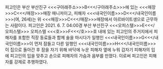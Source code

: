 피고인은 부산 부산진구 <<<구아래주소>>>B<<</구아래주소>>>에 있는 <<<매장>>>C<<</매장>>>매장 매니저이고, 피해자 <<<내국인이름>>>D<<</내국인이름>>>(여, 26세)는 위 <<<매장>>>C<<</매장>>>매장에서 아르바이트생으로 근무하는 사람이다.
피고인은 2021. 6. 7. 04:00경 부산 부산진구 <<<오피스텔>>>E<<</오피스텔>>> 오피스텔 <<<호>>>F<<</호>>>호 내에 있는 피고인의 주거지에서 피해자를 포함한 직장 동료들과 함께 술을 마시다가 일행인 <<<내국인이름>>>G<<</내국인이름>>>이 먼저 잠들고 다른 일행인 <<<내국인이름>>>H<<</내국인이름>>>이 집으로 돌아간 후 잠을 자기 위해 바닥에 누운 피해자 옆에 누워 갑자기 피해자의 입에 피고인의 입을 맞추고 손으로 피해자의 가슴과 음부를 만졌다.
이로써 피고인은 피해자를 강제로 추행하였다.